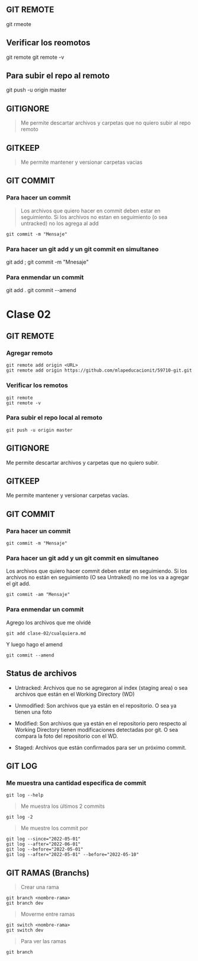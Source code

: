 ## GIT REMOTE 
 git rmeote <url>

## Verificar los reomotos
 git remote 
 git remote -v

## Para subir el repo al remoto
  git push -u origin master

## GITIGNORE
>Me permite descartar archivos y carpetas que no quiero subir al repo remoto 
## GITKEEP
>Me permite mantener y versionar carpetas vacias 

## GIT COMMIT

### Para hacer un commit
>Los archivos que quiero hacer en commit deben estar en seguimiento. Si los archivos no estan en seguimiento (o sea untracked) no los agrega al add

    git commit -m "Mensaje"

### Para hacer un git add y un git commit en simultaneo 

   git add <file>; git commit -m "Mnesaje"

### Para enmendar un commit
   
   git add .
   git commit --amend

 # Clase 02

## GIT REMOTE

### Agregar remoto

    git remote add origin <URL>
    git remote add origin https://github.com/mlapeducacionit/59710-git.git

### Verificar los remotos

    git remote
    git remote -v

### Para subir el repo local al remoto

    git push -u origin master

## GITIGNORE
Me permite descartar archivos y carpetas que no quiero subir.

## GITKEEP
Me permite mantener y versionar carpetas vacías.

## GIT COMMIT

### Para hacer un commit 

    git commit -m "Mensaje"

### Para hacer un git add y un git commit en simultaneo
Los archivos que quiero hacer commit deben estar en seguimiendo. Si los archivos no están en seguimiento (O sea Untraked) no me los va a agregar el git add.

    git commit -am "Mensaje"

### Para enmendar un commit

Agrego los archivos que me olvidé

    git add clase-02/cualquiera.md
Y luego hago el amend

    git commit --amend

## Status de archivos

* Untracked: Archivos que no se agregaron al index (staging area) o sea archivos que están en el Working Directory (WD)

* Unmodified: Son archivos que ya están en el repositorio. O sea ya tienen una foto

* Modified: Son archivos que ya están en el repositorio pero respecto al Working Directory tienen modificaciones detectadas por git. O sea compara la foto del repositorio con el WD.

* Staged: Archivos que están confirmados para ser un próximo commit.

## GIT LOG

### Me muestra una cantidad especifica de commit

    git log --help

> Me muestra los últimos 2 commits
    
    git log -2

> Me muestre los commit por

    git log --since="2022-05-01"
    git log --after="2022-06-01"
    git log --before="2022-05-01"
    git log --after="2022-05-01" --before="2022-05-10"

## GIT RAMAS (Branchs)

> Crear una rama

    git branch <nombre-rama>
    git branch dev

> Moverme entre ramas

    git switch <nombre-rama>
    git switch dev

> Para ver las ramas

    git branch  